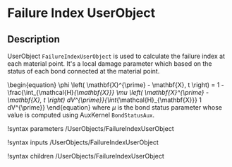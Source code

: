 # Failure Index UserObject

## Description

UserObject `FailureIndexUserObject` is used to calculate the failure index at each material point. It's a local damage parameter which based on the status of each bond connected at the material point.

\begin{equation}
  \phi \left( \mathbf{X}^{\prime} - \mathbf{X}, t \right) = 1 -\frac{\int_{\mathcal{H}_{\mathbf{X}}} \mu \left( \mathbf{X}^{\prime} - \mathbf{X}, t \right) dV^{\prime}}{\int_{\mathcal{H}_{\mathbf{X}}} 1 dV^{\prime}}
\end{equation}
where $\mu$ is the bond status parameter whose value is computed using AuxKernel `BondStatusAux`.

!syntax parameters /UserObjects/FailureIndexUserObject

!syntax inputs /UserObjects/FailureIndexUserObject

!syntax children /UserObjects/FailureIndexUserObject
